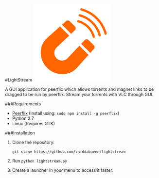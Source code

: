 #LightStream
![LightStream](https://raw.githubusercontent.com/zaiddabaeen/lightstream/master/magnet.png)

A GUI application for peerflix which allows torrents and magnet links to be dragged to be run by peerflix. Stream your torrents with VLC through GUI.

###Requirements
- [Peerflix](https://github.com/mafintosh/peerflix) (Install using: `sudo npm install -g peerflix`﻿)
- Python 2.7
- Linux (Requires GTK)

###Installation
1. Clone the repository:

	```
	git clone https://github.com/zaiddabaeen/lightstream
	```

2. Run `python lightstream.py`
3. Create a launcher in your menu to access it faster.
